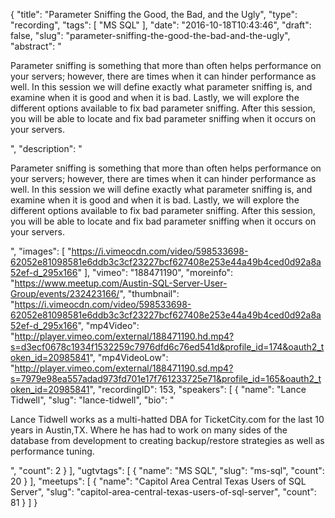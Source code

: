 {
  "title": "Parameter Sniffing the Good, the Bad, and the Ugly",
  "type": "recording",
  "tags": [
    "MS SQL"
  ],
  "date": "2016-10-18T10:43:46",
  "draft": false,
  "slug": "parameter-sniffing-the-good-the-bad-and-the-ugly",
  "abstract": "<p>Parameter sniffing is something that more than often helps performance on your servers; however, there are times when it can hinder performance as well. In this session we will define exactly what parameter sniffing is, and examine when it is good and when it is bad. Lastly, we will explore the different options available to fix bad parameter sniffing. After this session, you will be able to locate and fix bad parameter sniffing when it occurs on your servers.</p>",
  "description": "<p>Parameter sniffing is something that more than often helps performance on your servers; however, there are times when it can hinder performance as well. In this session we will define exactly what parameter sniffing is, and examine when it is good and when it is bad. Lastly, we will explore the different options available to fix bad parameter sniffing. After this session, you will be able to locate and fix bad parameter sniffing when it occurs on your servers.</p>",
  "images": [
    "https://i.vimeocdn.com/video/598533698-62052e81098581e6ddb3c3cf23227bcf627408e253e44a49b4ced0d92a8a52ef-d_295x166"
  ],
  "vimeo": "188471190",
  "moreinfo": "https://www.meetup.com/Austin-SQL-Server-User-Group/events/232423166/",
  "thumbnail": "https://i.vimeocdn.com/video/598533698-62052e81098581e6ddb3c3cf23227bcf627408e253e44a49b4ced0d92a8a52ef-d_295x166",
  "mp4Video": "http://player.vimeo.com/external/188471190.hd.mp4?s=d3ecf0678c1934f1532259c7976dfd6c76ed541d&profile_id=174&oauth2_token_id=20985841",
  "mp4VideoLow": "http://player.vimeo.com/external/188471190.sd.mp4?s=7979e98ea557adad973fd701e17f761233725e71&profile_id=165&oauth2_token_id=20985841",
  "recordingID": 153,
  "speakers": [
    {
      "name": "Lance Tidwell",
      "slug": "lance-tidwell",
      "bio": "<p>Lance Tidwell works as a multi-hatted DBA for TicketCity.com for the last 10 years in Austin,TX. Where he has had to work on many sides of the database from development to creating backup/restore strategies as well as performance tuning.</p>",
      "count": 2
    }
  ],
  "ugtvtags": [
    {
      "name": "MS SQL",
      "slug": "ms-sql",
      "count": 20
    }
  ],
  "meetups": [
    {
      "name": "Capitol Area Central Texas Users of SQL Server",
      "slug": "capitol-area-central-texas-users-of-sql-server",
      "count": 81
    }
  ]
}